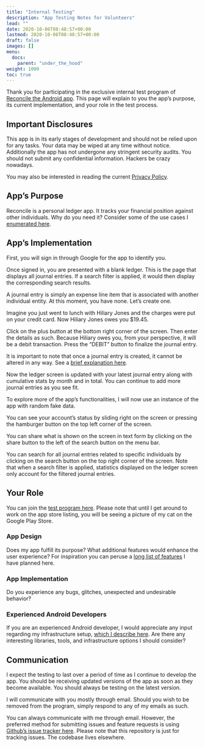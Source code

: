```yaml
---
title: "Internal Testing"
description: "App Testing Notes for Volunteers"
lead: ""
date: 2020-10-06T08:48:57+00:00
lastmod: 2020-10-06T08:48:57+00:00
draft: false
images: []
menu:
  docs:
    parent: "under_the_hood"
weight: 1000
toc: true
---
```


Thank you for participating in the exclusive internal test program of [Reconcile the Android app](https://play.google.com/apps/internaltest/4701718537664687824). This page will explain to you the app’s purpose, its current implementation, and your role in the test process.

## Important Disclosures

This app is in its early stages of development and should not be relied upon for any tasks. Your data may be wiped at any time without notice. Additionally the app has not undergone any stringent security audits. You should not submit any confidential information. Hackers be crazy nowadays.

You may also be interested in reading the current [Privacy Policy](https://reconcile.endiantribe.com/privacy-policy/).

## App’s Purpose

Reconcile is a personal ledger app. It tracks your financial position against other individuals. Why do you need it? Consider some of the use cases I [enumerated here](https://reconcile.endiantribe.com/docs/overview/use-cases/).

## App’s Implementation

<!-- ![image](add-screen.png "Google Sign-In Screen") -->

First, you will sign in through Google for the app to identify you.

<!-- ![image](./images/ledger-screen.png "Blank Ledger Screen") -->

Once signed in, you are presented with a blank ledger. This is the page that displays all journal entries. If a search filter is applied, it would then display the corresponding search results.

A journal entry is simply an expense line item that is associated with another individual entity. At this moment, you have none. Let’s create one.

Imagine you just went to lunch with Hiliary Jones and the charges were put on your credit card. Now Hiliary Jones owes you $19.45.

<!-- ![image](./images/add-screen.png "Add Journal Entry Screen") -->

Click on the plus button at the bottom right corner of the screen. Then enter the details as such. Because Hiliary owes you, from your perspective, it will be a debit transaction. Press the “DEBIT” button to finalize the journal entry.

It is important to note that once a journal entry is created, it cannot be altered in any way. See a [brief explanation here](https://reconcile.endiantribe.com/docs/overview/rules-of-accounting/).

<!-- ![image](./images/ledger-screen-one-entry.png "Ledger Screen with One Entry") -->

Now the ledger screen is updated with your latest journal entry along with cumulative stats by month and in total. You can continue to add more journal entries as you see fit.

<!-- ![image](./images/ledger-screen-many-entries.png "Ledger Screen with Many Entries") -->

To explore more of the app’s functionalities, I will now use an instance of the app with random fake data.

<!-- ![image](./images/user-profile.png "User Profile Screen") -->

You can see your account’s status by sliding right on the screen or pressing the hamburger button on the top left corner of the screen.

<!-- ![image](./images/share-screen.png "Share Screen") -->

You can share what is shown on the screen in text form by clicking on the share button to the left of the search button on the menu bar.

<!-- ![image](./images/search-screen.png "Search Screen") -->

You can search for all journal entries related to specific individuals by clicking on the search button on the top right corner of the screen. Note that when a search filter is applied, statistics displayed on the ledger screen only account for the filtered journal entries.

## Your Role

You can join the [test program here](https://play.google.com/apps/internaltest/4701718537664687824). Please note that until I get around to work on the app store listing, you will be seeing a picture of my cat on the Google Play Store.

### App Design

Does my app fulfill its purpose? What additional features would enhance the user experience? For inspiration you can peruse a [long list of features](https://reconcile.endiantribe.com/docs/under_the_hood/future-plans/) I have planned here.

### App Implementation

Do you experience any bugs, glitches, unexpected and undesirable behavior?

### Experienced Android Developers

If you are an experienced Android developer, I would appreciate any input regarding my infrastructure setup, [which I describe here](https://reconcile.endiantribe.com/docs/under_the_hood/technical-details/). Are there any interesting libraries, tools, and infrastructure options I should consider?

## Communication

I expect the testing to last over a period of time as I continue to develop the app. You should be receiving updated versions of the app as soon as they become available. You should always be testing on the latest version.

I will communicate with you mostly through email. Should you wish to be removed from the program, simply respond to any of my emails as such.

You can always communicate with me through email. However, the preferred method for submitting issues and feature requests is using [Github’s issue tracker here](https://github.com/EndianTribe/Reconcile-Issues-Tracker-Public/issues). Please note that this repository is just for tracking issues. The codebase lives elsewhere.
